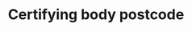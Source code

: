 ---
title: 'Certifying body postcode'
field: 'is.certifyingBody.postcode'
slug: 'is-certifyingbody-postcode'
description: 'Full postcode of an address'
required: False
module: 'Assurance'
cluster: 'Certification'
policy: 'Free value. Single value only.'
layout: 'home'
---
